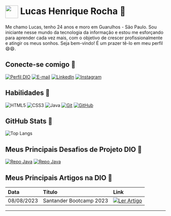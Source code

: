 <h1>
    <a href="https://www.dio.me/">
     <img align="center" width="40px" src="https://avatars.githubusercontent.com/u/82813476?s=400&u=59880e853c3c94de8c5303d6cb16b562fc16ebac&v=4"></a>
    <span> Lucas Henrique Rocha 🔗</span>
</h1>

Me chamo Lucas, tenho 24 anos e moro em Guarulhos - São Paulo. Sou iniciante nesse mundo da tecnologia da informação e estou me esforçando para aprender cada vez mais, com o objetivo de crescer profissionalmente e atingir os meus sonhos. Seja bem-vindo! É um prazer tê-lo em meu perfil 😄😄.




## Conecte-se comigo 🔗
[![Perfil DIO](https://img.shields.io/badge/-Meu%20Perfil%20na%20DIO-000?style=for-the-badge)](https://web.dio.me/users/rochalucassilva0?tab=achievements)
[![E-mail](https://img.shields.io/badge/-Email-000?style=for-the-badge&logo=microsoft-outlook&logoColor=9400D3)](mailto:rochalucassilva0@gmail.com)
[![LinkedIn](https://img.shields.io/badge/-LinkedIn-000?style=for-the-badge&logo=linkedin&logoColor=9400D3)](https://www.linkedin.com/in/lucas-henrique-rocha-6273051b0/)
[![Instagram](https://img.shields.io/badge/Instagram-000?style=for-the-badge&logo=instagram&logoColor=9400D3)](https://www.instagram.com/lhenrique.rocha/)


## Habilidades 🔗
![HTML5](https://img.shields.io/badge/HTML5-000?style=for-the-badge&logo=html5&logoColor=9400D3)
![CSS3](https://img.shields.io/badge/CSS3-000?style=for-the-badge&logo=css3&logoColor=9400D3)
![Java](https://img.shields.io/badge/Java-000?style=for-the-badge&logo=java)
[![Git](https://img.shields.io/badge/Git-000?style=for-the-badge&logo=git&logoColor=9400D3)](https://git-scm.com/doc) 
[![GitHub](https://img.shields.io/badge/GitHub-000?style=for-the-badge&logo=github&logoColor=9400D3)](https://docs.github.com/)


## GitHub Stats 🔗

![Top Langs](https://github-readme-stats-git-masterrstaa-rickstaa.vercel.app/api/top-langs/?username=LuckHenry&bg_color=000&border_color=9400D3&title_color=9400D3&text_color=FFF)


## Meus Principais Desafios de Projeto DIO 🔗
[![Repo Java](https://github-readme-stats.vercel.app/api/pin/?username=LuckHenry&repo=ContaBanco&bg_color=000&border_color=9400D3&show_icons=true&icon_color=9400D3&title_color=9400D3&text_color=FFF)](https://github.com/Luckhenry/ContaBanco)
[![Repo Java](https://github-readme-stats.vercel.app/api/pin/?username=Luckhenry&repo=sistema-smarttv-java&bg_color=000&border_color=9400D3&show_icons=true&icon_color=9400D3&title_color=9400D3&text_color=FFF)](https://github.com/Luckhenry/sistema-smarttv-java)

## Meus Principais Artigos na DIO 🔗

<table>
  <thead>
    <tr align="left">
      <th>Data</th>
      <th>Título</th>
      <th>Link</th>
    </tr>
  </thead>
  <tbody align="left">
    <tr>
      <td>08/08/2023</td>
      <td>Santander Bootcamp 2023</td>
      <td align="center">
        <a href="https://web.dio.me/articles/santander-bootcamp-2023-8DJMJ8?back=%2Farticles&page=1&order=oldest">
           <img align="center" alt="Ler Artigo" src="https://img.shields.io/badge/Ler%20Artigo-9400D3?style=for-the-badge">
        </a>
      </td>
    </tr>
  </tbody>
  <tfoot></tfoot>  
</table>

---